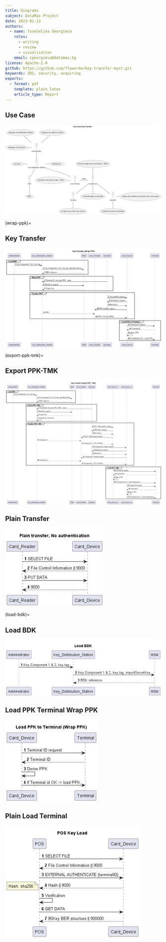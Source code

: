 ```yaml
---
title: Diagrams
subject: DataMax Project
date: 2023-01-13
authors:
  - name: Tsvetelina Georgieva
    roles:
      - writing
      - review
      - visualisation
    email: cgeorgieva@datamax.bg
license: Apache-2.0
github: https://github.com/flower4e/key-transfer-myst.git
keywords: 3DS, security, acquiring
exports:
  - format: pdf
    template: plain_latex
    article_type: Report
---
```



## Use Case   

![usecase_key_transfer](img/usecase_key_transfer.png)

(wrap-ppk)=
## Key Transfer

![wrap-ppk](img/wrap-ppk.png)

(export-ppk-tmk)=
## Export PPK-TMK

![export-ppk-tmk](img/export-ppk-tmk.png)

## Plain Transfer

![plain_transfer](img/plain_transfer.png)

(load-bdk)=
## Load BDK

![load_bdk](img/load-bdk.png)

## Load PPK Terminal Wrap PPK

![load-ppk-terminal-wrap-ppk](img/load-ppk-terminal-wrap-ppk.png)

## Plain Load Terminal

![plain_load_terminal](img/plain_load_terminal.png)